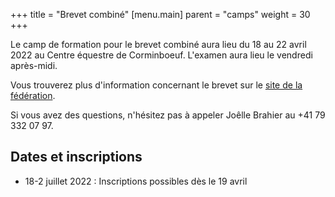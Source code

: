 +++
title = "Brevet combiné"
[menu.main]
  parent = "camps"
  weight = 30
+++

Le camp de formation pour le brevet combiné aura lieu
du 18 au 22 avril 2022
au Centre équestre de Corminboeuf. L'examen aura lieu le vendredi après-midi.

Vous trouverez plus d'information concernant le brevet sur le [site de la fédération](https://www.fnch.ch/fr/Sport/Brevets/Combine.html).

Si vous avez des questions, n'hésitez pas à appeler Joêlle Brahier au +41 79 332 07 97.

## Dates et inscriptions

<ul class="buttonlist">
<li><a class="button disabled">18-2 juillet 2022 : Inscriptions possibles dès le 19 avril</a></li>
</ul>
